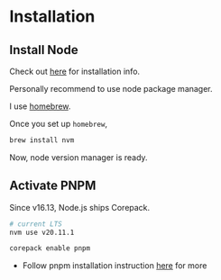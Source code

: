 # Installation

## Install Node

Check out [here](https://nodejs.org/en/download) for installation info.

Personally recommend to use node package manager.

I use [homebrew](https://brew.sh/).

Once you set up `homebrew`,

```bash
brew install nvm
```

Now, node version manager is ready.

## Activate PNPM

Since v16.13, Node.js ships Corepack.

```bash
# current LTS
nvm use v20.11.1
```

```bash
corepack enable pnpm
```

- Follow pnpm installation instruction [here](https://pnpm.io/installation) for more
